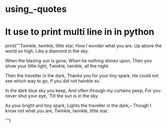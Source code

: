 # using_-quotes
# It use to print multi line in  in python
print('''Twinkle, twinkle, little star,
How I wonder what you are.
Up above the world so high,
Like a diamond in the sky.

When the blazing sun is gone,
When he nothing shines upon,
Then you show your little light,
Twinkle, twinkle, all the night.

Then the traveller in the dark,
Thanks you for your tiny spark,
He could not see which way to go,
If you did not twinkle so.

In the dark blue sky you keep,
And often through my curtains peep,
For you never shut your eye,
‘Till the sun is in the sky.

As your bright and tiny spark,
Lights the traveller in the dark,–
Though I know not what you are,
Twinkle, twinkle, little star.

 ''')
